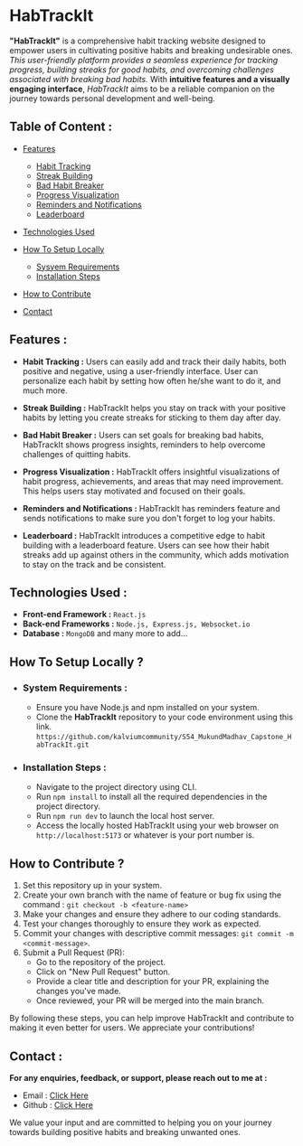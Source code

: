 # HabTrackIt

**"HabTrackIt"** is a comprehensive habit tracking website designed to empower users in cultivating positive habits and breaking undesirable ones. *This user-friendly platform provides a seamless experience for tracking progress, building streaks for good habits, and overcoming challenges associated with breaking bad habits.* With **intuitive features and a visually engaging interface**, *HabTrackIt* aims to be a reliable companion on the journey towards personal development and well-being.

## Table of Content :
- [Features](#features)

    - [Habit Tracking](#habit-tracking)
    - [Streak Building](#streak-building)
    - [Bad Habit Breaker](#bad-habit-breaker)
    - [Progress Visualization](#progress-visualization)
    - [Reminders and Notifications](#reminders-and-Notifications)
    - [Leaderboard](#leaderboard)
- [Technologies Used](#technologies-used)
- [How To Setup Locally](#how-to-setup-locally)
    - [Sysyem Requirements](#system-requirements)
    - [Installation Steps](#installation-steps)
- [How to Contribute](#how-to-contribute)
- [Contact](#contact)

## Features :
- **Habit Tracking :** Users can easily add and track their daily habits, both positive and negative, using a user-friendly interface. User can personalize each habit by setting how often he/she want to do it, and much more.

- **Streak Building :** HabTrackIt helps you stay on track with your positive habits by letting you create streaks for sticking to them day after day.

- **Bad Habit Breaker :** Users can set goals for breaking bad habits, HabTrackIt shows progress insights, reminders to help overcome challenges of quitting habits.

- **Progress Visualization :** HabTrackIt offers insightful visualizations of habit progress, achievements, and areas that may need improvement. This helps users stay motivated and focused on their goals.

- **Reminders and Notifications :** HabTrackIt has reminders feature and sends notifications to make sure you don't forget to log your habits.

- **Leaderboard :** HabTrackIt introduces a competitive edge to habit building with a leaderboard feature. Users can see how their habit streaks add up against others in the community, which adds motivation to stay on the track and be consistent.

## Technologies Used :
- **Front-end Framework :** `React.js`
- **Back-end Frameworks :** `Node.js, Express.js, Websocket.io`
- **Database :** `MongoDB` and many more to add...

## How To Setup Locally ?
- ### System Requirements : 
    - Ensure you have Node.js and npm installed on your system.
    - Clone the **HabTrackIt** repository to your code environment using this link. `https://github.com/kalviumcommunity/S54_MukundMadhav_Capstone_HabTrackIt.git`
- ### Installation Steps :
    - Navigate to the project directory using CLI.
    - Run `npm install` to install all the required dependencies in the project directory.
    - Run `npm run dev` to launch the local host server.
    - Access the locally hosted HabTrackIt using your web browser on `http://localhost:5173` or whatever is your port number is.

## How to Contribute ?
1. Set this repository up in your system.
2. Create your own branch with the name of feature or bug fix using the command :
`git checkout -b <feature-name>`
3. Make your changes and ensure they adhere to our coding standards.
4. Test your changes thoroughly to ensure they work as expected.
5. Commit your changes with descriptive commit messages:
`git commit -m <commit-message>`.
6. Submit a Pull Request (PR):
    - Go to the repository of the project.
    - Click on "New Pull Request" button.
    - Provide a clear title and description for your PR, explaining the changes you've made.
    - Once reviewed, your PR will be merged into the main branch.

By following these steps, you can help improve HabTrackIt and contribute to making it even better for users. We appreciate your contributions!

## Contact :
**For any enquiries, feedback, or support, please reach out to me at :**

- Email : [Click Here](mailto:mukundmadhav054@gmail.com?subject=HabTrackIt)
- Github : [Click Here](https://github.com/mukundmadhav054)

We value your input and are committed to helping you on your journey towards building positive habits and breaking unwanted ones.